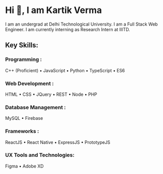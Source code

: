 # Hi 👋, I am Kartik Verma


I am an undergrad at Delhi Technological University. I am a Full Stack Web Engineer. I am currently interning as Research Intern at IIITD.

## Key Skills: 
### Programming :
C++ (Proficient) • JavaScript • Python • TypeScript • ES6
### Web Development :
HTML • CSS • JQuery • REST • Node • PHP
### Database Management :
MySQL • Firebase
### Frameworks :
ReactJS • React Native • ExpressJS • PrototypeJS
### UX Tools and Technologies:
Figma • Adobe XD
